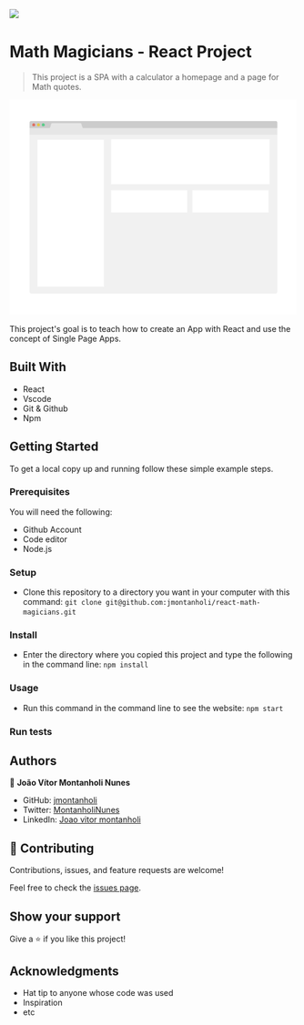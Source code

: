 ![](https://img.shields.io/badge/Microverse-blueviolet)

# Math Magicians - React Project

> This project is a SPA with a calculator a homepage and a page for Math quotes.

![screenshot](./app_screenshot.png)

This project's goal is to teach how to create an App with React and use the concept of Single Page Apps.

## Built With

- React
- Vscode
- Git & Github
- Npm

## Getting Started

To get a local copy up and running follow these simple example steps.

### Prerequisites

You will need the following:

- Github Account
- Code editor
- Node.js
### Setup

- Clone this repository to a directory you want in your computer with this command: ```git clone git@github.com:jmontanholi/react-math-magicians.git```
### Install

- Enter the directory where you copied this project and type the following in the command line: ```npm install```
### Usage

- Run this command in the command line to see the website: ```npm start```
### Run tests


## Authors

👤 **João Vítor Montanholi Nunes**

- GitHub: [jmontanholi](https://github.com/jmontanholi)
- Twitter: [MontanholiNunes](https://twitter.com/MontanholiNunes)
- LinkedIn: [Joao vitor montanholi](https://www.linkedin.com/in/joaovitormontanholi/)

## 🤝 Contributing

Contributions, issues, and feature requests are welcome!

Feel free to check the [issues page](issues/).

## Show your support

Give a ⭐️ if you like this project!

## Acknowledgments

- Hat tip to anyone whose code was used
- Inspiration
- etc
